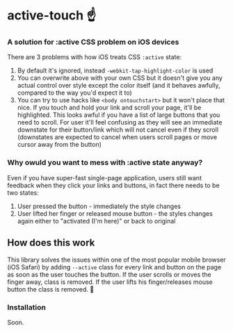 # active-touch ☝️
### A solution for :active CSS problem on iOS devices

There are 3 problems with how iOS treats CSS `:active` state:
1. By default it's ignored, instead `-webkit-tap-highlight-color` is used
1. You can overwrite above with your own CSS but it doesn't give you any actual control over style except the color itself (and it behaves awfully, compared to the way you'd expect it to)
1. You can try to use hacks like `<body ontouchstart>` but it won't place that nice. If you touch and hold your link and scroll your page, it'll be highlighted. This looks awful if you have a list of large buttons that you need to scroll. For user it'll feel confusing as they will see an immediate downstate for their button/link which will not cancel even if they scroll (downstates are expected to cancel when users scroll pages or move cursor away from the button)

### Why owuld you want to mess with :active state anyway?
Even if you have super-fast single-page application, users still want feedback when they click your links and buttons, in fact there needs to be two states:
1. User pressed the button - immediately the style changes
1. User lifted her finger or released mouse button - the styles changes again either to "activated (I'm here)" or back to original

## How does this work
This library solves the issues within one of the most popular mobile browser (iOS Safari) by adding `--active` class for every link and button on the page as soon as the user touches the button. If the user scrolls or moves the finger away, class is removed. If the user lifts his finger/releases mouse button the class is removed. 🎉

### Installation 
Soon.
